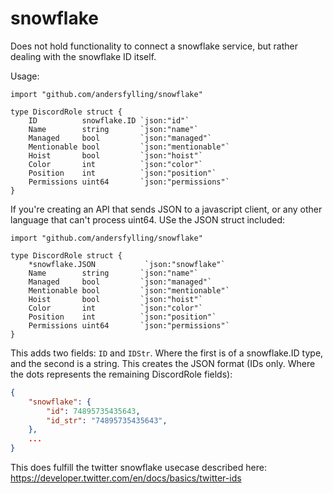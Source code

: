 # snowflake

Does not hold functionality to connect a snowflake service, but rather dealing with the snowflake ID itself.

Usage:
```golang
import "github.com/andersfylling/snowflake"

type DiscordRole struct {
	ID          snowflake.ID `json:"id"`
	Name        string       `json:"name"`
	Managed     bool         `json:"managed"`
	Mentionable bool         `json:"mentionable"`
	Hoist       bool         `json:"hoist"`
	Color       int          `json:"color"`
	Position    int          `json:"position"`
	Permissions uint64       `json:"permissions"`
}
```

If you're creating an API that sends JSON to a javascript client, or any other language that can't process uint64. USe the JSON struct included:
```golang
import "github.com/andersfylling/snowflake"

type DiscordRole struct {
	*snowflake.JSON           `json:"snowflake"`
	Name        string       `json:"name"`
	Managed     bool         `json:"managed"`
	Mentionable bool         `json:"mentionable"`
	Hoist       bool         `json:"hoist"`
	Color       int          `json:"color"`
	Position    int          `json:"position"`
	Permissions uint64       `json:"permissions"`
}
```

This adds two fields: `ID` and `IDStr`. Where the first is of a snowflake.ID type, and the second is a string. This creates the JSON format (IDs only. Where the dots represents the remaining DiscordRole fields):
```json
{
	"snowflake": {
  		"id": 74895735435643,
  		"id_str": "74895735435643",
	},
	...
}
```

This does fulfill the twitter snowflake usecase described here: https://developer.twitter.com/en/docs/basics/twitter-ids
